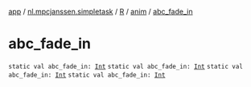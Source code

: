[app](../../../index.md) / [nl.mpcjanssen.simpletask](../../index.md) / [R](../index.md) / [anim](index.md) / [abc_fade_in](.)

# abc_fade_in

`static val abc_fade_in: `[`Int`](https://kotlinlang.org/api/latest/jvm/stdlib/kotlin/-int/index.html)
`static val abc_fade_in: `[`Int`](https://kotlinlang.org/api/latest/jvm/stdlib/kotlin/-int/index.html)
`static val abc_fade_in: `[`Int`](https://kotlinlang.org/api/latest/jvm/stdlib/kotlin/-int/index.html)
`static val abc_fade_in: `[`Int`](https://kotlinlang.org/api/latest/jvm/stdlib/kotlin/-int/index.html)